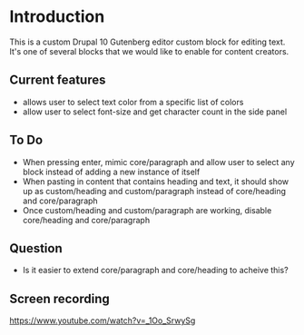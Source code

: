 # Introduction

This is a custom Drupal 10 Gutenberg editor custom block for editing text. It's one of several blocks that we would like to enable for content creators.

## Current features
- allows user to select text color from a specific list of colors
- allow user to select font-size and get character count in the side panel

## To Do
- When pressing enter, mimic core/paragraph and allow user to select any block instead of adding a new instance of itself
- When pasting in content that contains heading and text, it should show up as custom/heading and custom/paragraph instead of core/heading and core/paragraph
- Once custom/heading and custom/paragraph are working, disable core/heading and core/paragraph

## Question
- Is it easier to extend core/paragraph and core/heading to acheive this?

## Screen recording 

https://www.youtube.com/watch?v=_1Oo_SrwySg
